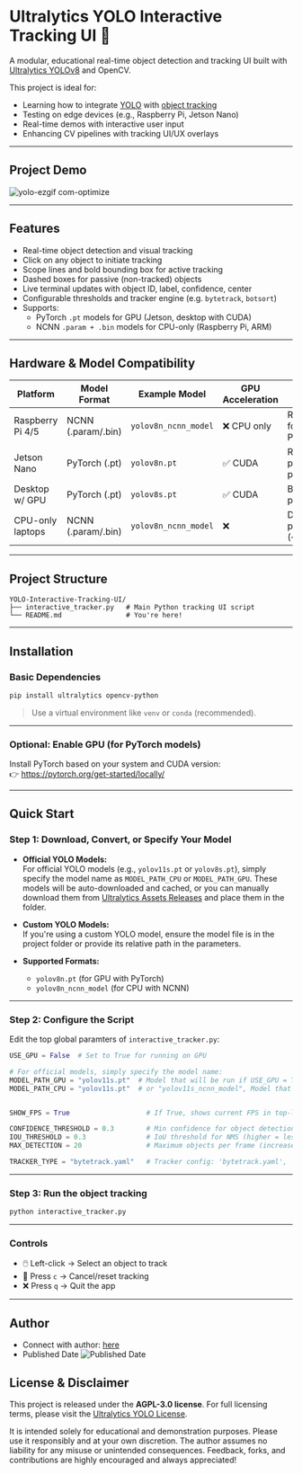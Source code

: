 # Ultralytics YOLO Interactive Tracking UI 🎯

A modular, educational real-time object detection and tracking UI built with [Ultralytics YOLOv8](https://github.com/ultralytics/ultralytics) and OpenCV.

This project is ideal for:

- Learning how to integrate [YOLO](https://docs.ultralytics.com) with [object tracking](https://docs.ultralytics.com/modes/track/)
- Testing on edge devices (e.g., Raspberry Pi, Jetson Nano)
- Real-time demos with interactive user input
- Enhancing CV pipelines with tracking UI/UX overlays

---

## Project Demo

![yolo-ezgif com-optimize](https://github.com/user-attachments/assets/179f62e1-97ba-4345-b7cd-a6aa80681996)

---

## Features

- Real-time object detection and visual tracking
- Click on any object to initiate tracking
- Scope lines and bold bounding box for active tracking
- Dashed boxes for passive (non-tracked) objects
- Live terminal updates with object ID, label, confidence, center
- Configurable thresholds and tracker engine (e.g. `bytetrack`, `botsort`)
- Supports:
  - PyTorch `.pt` models for GPU (Jetson, desktop with CUDA)
  - NCNN `.param + .bin` models for CPU-only (Raspberry Pi, ARM)

---

## Hardware & Model Compatibility

| Platform         | Model Format       | Example Model        | GPU Acceleration | Notes                           |
| ---------------- | ------------------ | -------------------- | ---------------- | ------------------------------- |
| Raspberry Pi 4/5 | NCNN (.param/.bin) | `yolov8n_ncnn_model` | ❌ CPU only      | Recommended format for Pi/ARM   |
| Jetson Nano      | PyTorch (.pt)      | `yolov8n.pt`         | ✅ CUDA          | Real-time performance possible  |
| Desktop w/ GPU   | PyTorch (.pt)      | `yolov8s.pt`         | ✅ CUDA          | Best performance                |
| CPU-only laptops | NCNN (.param/.bin) | `yolov8n_ncnn_model` | ❌               | Decent performance (~10–15 FPS) |

---

## Project Structure

```
YOLO-Interactive-Tracking-UI/
├── interactive_tracker.py   # Main Python tracking UI script
└── README.md                # You're here!
```

---

## Installation

### Basic Dependencies

```bash
pip install ultralytics opencv-python
```

> Use a virtual environment like `venv` or `conda` (recommended).

---

### Optional: Enable GPU (for PyTorch models)

Install PyTorch based on your system and CUDA version:  
👉 https://pytorch.org/get-started/locally/

---

## Quick Start

### Step 1: Download, Convert, or Specify Your Model

- **Official YOLO Models:**  
  For official YOLO models (e.g., `yolov11s.pt` or `yolov8s.pt`), simply specify the model name as `MODEL_PATH_CPU` or `MODEL_PATH_GPU`. These models will be auto-downloaded and cached, or you can manually download them from [Ultralytics Assets Releases](https://github.com/ultralytics/assets/releases) and place them in the folder.
  
- **Custom YOLO Models:**  
  If you're using a custom YOLO model, ensure the model file is in the project folder or provide its relative path in the parameters.

- **Supported Formats:**
  - `yolov8n.pt` (for GPU with PyTorch)
  - `yolov8n_ncnn_model` (for CPU with NCNN)

---

### Step 2: Configure the Script

Edit the top global paramters of `interactive_tracker.py`:

```python
USE_GPU = False  # Set to True for running on GPU

# For official models, simply specify the model name:
MODEL_PATH_GPU = "yolov11s.pt"  # Model that will be run if USE_GPU = True
MODEL_PATH_CPU = "yolov11s.pt"  # or "yolov11s_ncnn_model", Model that will be run if USE_GPU = False


SHOW_FPS = True                   # If True, shows current FPS in top-left corner

CONFIDENCE_THRESHOLD = 0.3        # Min confidence for object detection (lower = more detections, possibly more false positives)
IOU_THRESHOLD = 0.3               # IoU threshold for NMS (higher = less overlap allowed)
MAX_DETECTION = 20                # Maximum objects per frame (increase for crowded scenes)

TRACKER_TYPE = "bytetrack.yaml"   # Tracker config: 'bytetrack.yaml', 'botsort.yaml', etc.

```

---

### Step 3: Run the object tracking

```bash
python interactive_tracker.py
```

---

### Controls

- 🖱️ Left-click → Select an object to track
- 🔄 Press `c` → Cancel/reset tracking
- ❌ Press `q` → Quit the app


---

## Author

- Connect with author: [here](https://www.linkedin.com/in/alireza787b)
- Published Date ![Published Date](https://img.shields.io/badge/published_Date-2025--04--01-purple)


## License & Disclaimer

This project is released under the **AGPL-3.0 license**. For full licensing terms, please visit the [Ultralytics YOLO License](https://github.com/ultralytics/ultralytics/blob/main/LICENSE). 

It is intended solely for educational and demonstration purposes. Please use it responsibly and at your own discretion. The author assumes no liability for any misuse or unintended consequences. Feedback, forks, and contributions are highly encouraged and always appreciated!
